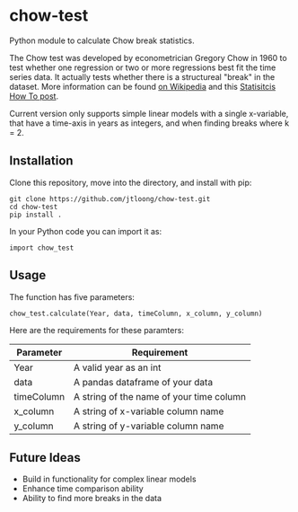 # chow-test
Python module to calculate Chow break statistics. 

The Chow test was developed by econometrician Gregory Chow in 1960 to test whether one regression or two or more regressions best fit the time series data. It actually tests whether there is a structureal "break" in the dataset. More information can be found [on Wikipedia](https://en.wikipedia.org/wiki/Chow_test) and this [Statisitcis How To post](http://www.statisticshowto.com/chow-test/). 

Current version only supports simple linear models with a single x-variable, that have a time-axis in years as integers, and when finding breaks where k = 2. 

## Installation
Clone this repository, move into the directory, and install with pip:
```
git clone https://github.com/jtloong/chow-test.git
cd chow-test
pip install .
```
In your Python code you can import it as:
```
import chow_test
```

## Usage
The function has five parameters:
```
chow_test.calculate(Year, data, timeColumn, x_column, y_column)
```
Here are the requirements for these paramters:

| Parameter | Requirement                              |
|-----------|------------------------------------------|
| Year      | A valid year as an int                   |
| data      | A pandas dataframe of your data          |
| timeColumn| A string of the name of your time column |
| x_column  | A string of x-variable column name       |
| y_column  | A string of y-variable column name       |

## Future Ideas

* Build in functionality for complex linear models
* Enhance time comparison ability
* Ability to find more breaks in the data

